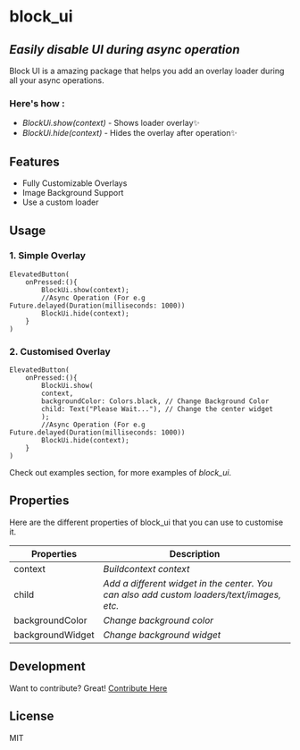 # block_ui
## _Easily disable UI during async operation_


Block UI is a amazing package that helps you add an overlay loader during all your async
operations. 
### Here's how :

- _BlockUi.show(context)_ - Shows loader overlay✨
- _BlockUi.hide(context)_ - Hides the overlay after operation✨


## Features

- Fully Customizable Overlays
- Image Background Support
- Use a custom loader


## Usage

### 1. Simple Overlay

```
ElevatedButton(
    onPressed:(){
        BlockUi.show(context);
        //Async Operation (For e.g Future.delayed(Duration(milliseconds: 1000))
        BlockUi.hide(context);
    }
)
```


### 2. Customised Overlay

```
ElevatedButton(
    onPressed:(){
        BlockUi.show(
        context,
        backgroundColor: Colors.black, // Change Background Color
        child: Text("Please Wait..."), // Change the center widget
        );
        //Async Operation (For e.g Future.delayed(Duration(milliseconds: 1000))
        BlockUi.hide(context);
    }
)
```
Check out examples section, for more examples of  _block_ui_.

## Properties
Here are the different properties of block_ui that you can use to customise it.

| Properties  | Description  |
| ------------ | ------------ |
|  context | _Buildcontext context_  |
| child  |   _Add a different widget in the center. You can also add custom loaders/text/images, etc._ |
|  backgroundColor | _Change background color_  |
| backgroundWidget  | _Change background widget_  |

## Development

Want to contribute? Great!
[Contribute Here](https://github.com/uvineet53/block_ui)
## License

MIT



